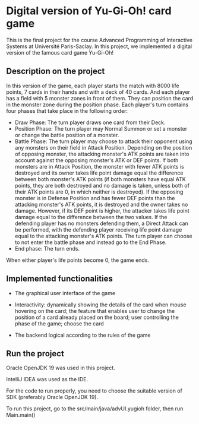 # Digital version of Yu-Gi-Oh! card game
This is the final project for the course Advanced Programming of Interactive Systems at Université Paris-Saclay.
In this project, we implemented a digital version of the famous card game Yu-Gi-Oh!

## Description on the project
In this version of the game, each player starts the match with 8000 life points, 7 cards in their hands and with a deck of 40 cards. 
And each player has a field with 5 monster zones in front of them.
They can position the card in the monster zone during the position phase.
Each player's turn contains four phases that take place in the following order:
* Draw Phase: The turn player draws one card from their Deck.
* Position Phase: The turn player may Normal Summon or set a monster or change
the battle position of a monster.
* Battle Phase: The turn player may choose to attack their opponent using any monsters on their field in Attack Position. 
Depending on the position of opposing monster, the attacking monster's ATK points are taken into account against the opposing monster's ATK or DEF points. 
If both monsters are in Attack Position, the monster with fewer ATK points is destroyed and its owner takes life point damage equal the difference between both monster's ATK points (if both monsters have equal ATK points, they are both destroyed and no damage is taken, unless both of their ATK points are 0, in which neither is destroyed). 
If the opposing monster is in Defense Position and has fewer DEF points than the attacking monster's ATK points, it is destroyed and the owner takes no damage.
However, if its DEF point is higher, the attacker takes life point damage equal to the difference between the two values. 
If the defending player has no monsters defending them, a Direct Attack can be performed, with the defending player receiving life point damage equal to the attacking monster's ATK points. 
The turn player can choose to not enter the battle phase and instead go to the End Phase.
* End phase: The turn ends.

When either player's life points become 0, the game ends.

## Implemented functionalities
* The graphical user interface of the game
* Interactivity: dynamically showing the details of the card when mouse hovering on the card; 
the feature that enables user to change the position of a card already placed on the board;
user controlling the phase of the game; choose the card

* The backend logical according to the rules of the game

## Run the project
Oracle OpenJDK 19 was used in this project.

IntelliJ IDEA was used as the IDE.

For the code to run properly, you need to choose the suitable version of SDK (preferably Oracle OpenJDK 19).

To run this project, go to the src/main/java/advUI.yugioh folder, then run Main.main()
